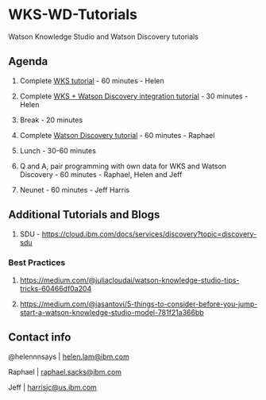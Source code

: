 # WKS-WD-Tutorials
Watson Knowledge Studio and Watson Discovery tutorials 

## Agenda 

1. Complete [WKS tutorial](https://www.ibm.com/cloud/garage/dte/tutorial/wks-tutorial) - 60 minutes - Helen 

2. Complete [WKS + Watson Discovery integration tutorial](https://github.com/Bluemix-Watson-Labs/WKS-WD) - 30 minutes - Helen

3. Break - 20 minutes

4. Complete [Watson Discovery tutorial](https://www.ibm.com/cloud/garage/tutorials/cognitive_discovery?task=2) - 60 minutes - Raphael

5. Lunch - 30-60 minutes 

6. Q and A, pair programming with own data for WKS and Watson Discovery - 60 minutes - Raphael, Helen and Jeff

7. Neunet - 60 minutes - Jeff Harris 

## Additional Tutorials and Blogs

1. SDU - https://cloud.ibm.com/docs/services/discovery?topic=discovery-sdu

### Best Practices 

1. https://medium.com/@juliacloudai/watson-knowledge-studio-tips-tricks-60466df0a204

2. https://medium.com/@jasantovi/5-things-to-consider-before-you-jump-start-a-watson-knowledge-studio-model-781f21a366bb

## Contact info 

@helennnsays | helen.lam@ibm.com 

Raphael | raphael.sacks@ibm.com 

Jeff | harrisjc@us.ibm.com




